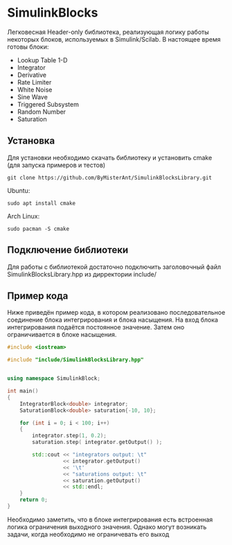 # SimulinkBlocks

Легковесная Header-only библиотека, реализующая логику работы некоторых блоков, используемых в Simulink/Scilab. 
В настоящее время готовы блоки:
* Lookup Table 1-D
* Integrator
* Derivative
* Rate Limiter
* White Noise
* Sine Wave
* Triggered Subsystem
* Random Number
* Saturation

## Установка

Для установки необходимо скачать библиотеку и установить cmake (для запуска примеров и тестов)
```
git clone https://github.com/ByMisterAnt/SimulinkBlocksLibrary.git
```
Ubuntu:
```
sudo apt install cmake
```
Arch Linux:
```
sudo pacman -S cmake
```

## Подключение библиотеки

Для работы с библиотекой достаточно подключить заголовочный файл SimulinkBlocksLibrary.hpp из дирректории include/

## Пример кода

Ниже приведён пример кода, в котором реализовано последовательное соединение блока интегрирования и блока насыщения.
На вход блока интегрирования подаётся постоянное значение. Затем оно ограничивается в блоке насыщения.

```C++
#include <iostream>

#include "include/SimulinkBlocksLibrary.hpp"


using namespace SimulinkBlock;

int main()
{
    IntegratorBlock<double> integrator;
    SaturationBlock<double> saturation{-10, 10};

    for (int i = 0; i < 100; i++)
    {
        integrator.step(1, 0.2);
        saturation.step( integrator.getOutput() );

        std::cout << "integrators output: \t"
                  << integrator.getOutput()
                  << '\t'
                  << "saturations output: \t"
                  << saturation.getOutput()
                  << std::endl;
    }
    return 0;
}
```

Необходимо заметить, что в блоке интегрирования есть встроенная логика ограничения выходного значения. 
Однако могут возникать задачи, когда необходимо не ограничевать его выход
